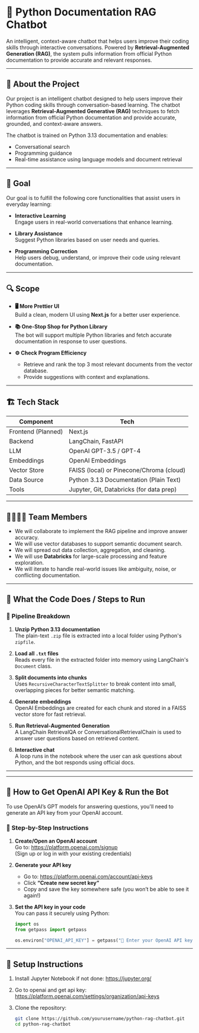 # 🧠 Python Documentation RAG Chatbot

An intelligent, context-aware chatbot that helps users improve their coding skills through interactive conversations. Powered by **Retrieval-Augmented Generation (RAG)**, the system pulls information from official Python documentation to provide accurate and relevant responses.

---

## 📌 About the Project

Our project is an intelligent chatbot designed to help users improve their Python coding skills through conversation-based learning. The chatbot leverages **Retrieval-Augmented Generative (RAG)** techniques to fetch information from official Python documentation and provide accurate, grounded, and context-aware answers.

The chatbot is trained on Python 3.13 documentation and enables:

- Conversational search
- Programming guidance
- Real-time assistance using language models and document retrieval

---

## 🎯 Goal

Our goal is to fulfill the following core functionalities that assist users in everyday learning:

- **Interactive Learning**  
  Engage users in real-world conversations that enhance learning.

- **Library Assistance**  
  Suggest Python libraries based on user needs and queries.

- **Programming Correction**  
  Help users debug, understand, or improve their code using relevant documentation.

---

## 🔍 Scope

- **🖥️ More Prettier UI**  
  Build a clean, modern UI using **Next.js** for a better user experience.

- **📚 One-Stop Shop for Python Library**  
  The bot will support multiple Python libraries and fetch accurate documentation in response to user questions.

- **⚙️ Check Program Efficiency**
  - Retrieve and rank the top 3 most relevant documents from the vector database.
  - Provide suggestions with context and explanations.

---

## 🏗️ Tech Stack

| Component          | Tech                                     |
| ------------------ | ---------------------------------------- |
| Frontend (Planned) | Next.js                                  |
| Backend            | LangChain, FastAPI                       |
| LLM                | OpenAI GPT-3.5 / GPT-4                   |
| Embeddings         | OpenAI Embeddings                        |
| Vector Store       | FAISS (local) or Pinecone/Chroma (cloud) |
| Data Source        | Python 3.13 Documentation (Plain Text)   |
| Tools              | Jupyter, Git, Databricks (for data prep) |

---

## 👨‍👩‍👧‍👦 Team Members

- We will collaborate to implement the RAG pipeline and improve answer accuracy.
- We will use vector databases to support semantic document search.
- We will spread out data collection, aggregation, and cleaning.
- We will use **Databricks** for large-scale processing and feature exploration.
- We will iterate to handle real-world issues like ambiguity, noise, or conflicting documentation.

---

## 🧪 What the Code Does / Steps to Run

### 🔄 Pipeline Breakdown

1. **Unzip Python 3.13 documentation**  
   The plain-text `.zip` file is extracted into a local folder using Python's `zipfile`.

2. **Load all `.txt` files**  
   Reads every file in the extracted folder into memory using LangChain's `Document` class.

3. **Split documents into chunks**  
   Uses `RecursiveCharacterTextSplitter` to break content into small, overlapping pieces for better semantic matching.

4. **Generate embeddings**  
   OpenAI Embeddings are created for each chunk and stored in a FAISS vector store for fast retrieval.

5. **Run Retrieval-Augmented Generation**  
   A LangChain RetrievalQA or ConversationalRetrievalChain is used to answer user questions based on retrieved content.

6. **Interactive chat**  
   A loop runs in the notebook where the user can ask questions about Python, and the bot responds using official docs.

---

---

## 🔐 How to Get OpenAI API Key & Run the Bot

To use OpenAI’s GPT models for answering questions, you'll need to generate an API key from your OpenAI account.

### 🧾 Step-by-Step Instructions

1. **Create/Open an OpenAI account**  
   Go to: https://platform.openai.com/signup  
   (Sign up or log in with your existing credentials)

2. **Generate your API key**

   - Go to: https://platform.openai.com/account/api-keys
   - Click **“Create new secret key”**
   - Copy and save the key somewhere safe (you won’t be able to see it again!)

3. **Set the API key in your code**  
   You can pass it securely using Python:

   ```python
   import os
   from getpass import getpass

   os.environ["OPENAI_API_KEY"] = getpass("🔐 Enter your OpenAI API key: ")
   ```

---

## 🚀 Setup Instructions

1. Install Jupyter Notebook if not done: https://jupyter.org/

2. Go to openai and get api key: https://platform.openai.com/settings/organization/api-keys

3. Clone the repository:
   ```bash
   git clone https://github.com/yourusername/python-rag-chatbot.git
   cd python-rag-chatbot
   ```
